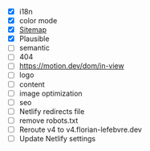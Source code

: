 -   [x] i18n
-   [x] color mode
-   [x] [Sitemap](https://docs.astro.build/en/guides/integrations-guide/sitemap/)
-   [x] Plausible
-   [ ] semantic
-   [ ] 404
-   [ ] https://motion.dev/dom/in-view
-   [ ] logo
-   [ ] content
-   [ ] image optimization
-   [ ] seo
-   [ ] Netlify redirects file
-   [ ] remove robots.txt
-   [ ] Reroute v4 to v4.florian-lefebvre.dev
-   [ ] Update Netlify settings

